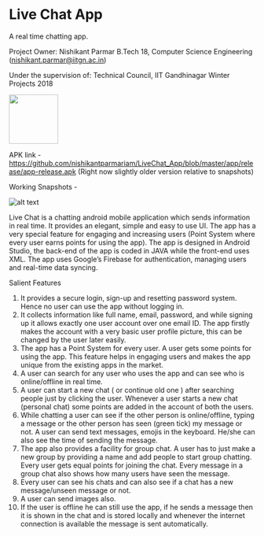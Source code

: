 # Live Chat App

A real time chatting app. 

Project Owner:
Nishikant Parmar
B.Tech 18, Computer Science Engineering
(nishikant.parmar@iitgn.ac.in)

Under the supervision of:
Technical Council, IIT Gandhinagar
Winter Projects 2018

<img src="https://github.com/nishikantparmariam/LiveChatApp/blob/master/app/src/main/res/drawable/logo.png" width="100" height="100"/>

APK link -
https://github.com/nishikantparmariam/LiveChat_App/blob/master/app/release/app-release.apk
(Right now slightly older version relative to snapshots)

Working Snapshots - 

![alt text](https://github.com/nishikantparmariam/LiveChatApp/blob/master/Collage.png)

Live Chat is a chatting android mobile application which sends information in real time. It provides an elegant, simple and easy to use UI. The app has a very special feature for engaging and increasing users (Point System where every user earns points for using the app).
The app is designed in Android Studio, the back-end of the app is coded in JAVA while the front-end uses XML. The app uses Google’s Firebase for authentication, managing users and real-time data syncing.

Salient Features
1) It provides a secure login, sign-up and resetting password system. Hence no user can use the app without
logging in.
2) It collects information like full name, email, password, and while signing up it allows exactly one user
account over one email ID. The app firstly makes the account with a very basic user profile picture, this
can be changed by the user later easily.
3) The app has a Point System for every user. A user gets some points for using the app. This feature helps
in engaging users and makes the app unique from the existing apps in the market.
4) A user can search for any user who uses the app and can see who is online/offline in real time.
5) A user can start a new chat ( or continue old one ) after searching people just by clicking the user.
Whenever a user starts a new chat (personal chat) some points are added in the account of both the
users.
6) While chatting a user can see if the other person is online/offline, typing a message or the other person
has seen (green tick) my message or not. A user can send text messages, emojis in the keyboard. He/she
can also see the time of sending the message.
7) The app also provides a facility for group chat. A user has to just make a new group by providing a name
and add people to start group chatting. Every user gets equal points for joining the chat. Every message in
a group chat also shows how many users have seen the message.
8) Every user can see his chats and can also see if a chat has a new message/unseen message or not.
9) A user can send images also.
10) If the user is offline he can still use the app, if he sends a message then it is shown in the chat and is
stored locally and whenever the internet connection is available the message is sent automatically.


